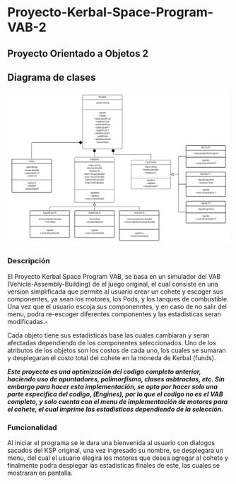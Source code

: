 # Proyecto-Kerbal-Space-Program-VAB-2

## Proyecto Orientado a Objetos 2

## Diagrama de clases

![Diagrama de clases](UML.png)

### Descripción

El Proyecto Kerbal Space Program VAB, se basa en un simulador del VAB (Vehicle-Assembly-Building) de el juego original, el cual consiste en una version simplificada que permite al usuario crear un cohete y escoger sus componentes, ya sean los motores, los Pods, y los tanques de combustible.
Una vez que el usuario escoja sus componenntes, y en caso de no salir del menu, podra re-escoger diferentes componentes y las estadisticas seran modificadas.-

Cada objeto tiene sus estadisticas base las cuales cambiaran y seran afectadas dependiendo de los componentes seleccionados.
Uno de los atributos de los objetos son los costos de cada uno, los cuales se sumaran y desplegaran el costo total del cohete en la moneda de Kerbal (funds).

***Este proyecto es una optimización del codigo completo anterior, haciendo uso de apuntadores, polimorfismo, clases asbtractas, etc. Sin embargo para hacer esta implementación, se opto por hacer solo una parte especifica del codigo, (Engines), por lo que el codigo no es el VAB completo, y solo cuenta con el menu de implementación de motores para el cohete, el cual imprime las estadisticas dependiendo de la selección.***

### Funcionalidad

Al iniciar el programa se le dara una bienvenida al usuario con dialogos sacados del KSP original, una vez ingresado su nombre, se desplegara un menu, del cual el usuario elegira los motores que desea agregar al cohete y finalmente podra desplegar las estadisticas finales de este, las cuales se mostraran en pantalla.
